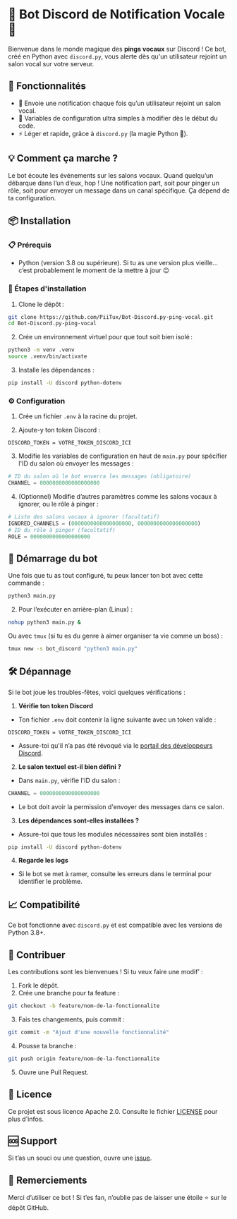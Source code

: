 # 🎤 Bot Discord de Notification Vocale 🚨

Bienvenue dans le monde magique des **pings vocaux** sur Discord ! Ce bot, créé en Python avec `discord.py`, vous alerte dès qu'un utilisateur rejoint un salon vocal sur votre serveur.

## 🎯 Fonctionnalités

- 🚪 Envoie une notification chaque fois qu’un utilisateur rejoint un salon vocal.
- 🔧 Variables de configuration ultra simples à modifier dès le début du code.
- ⚡ Léger et rapide, grâce à `discord.py` (la magie Python 🐍).

## 💡 Comment ça marche ?

Le bot écoute les événements sur les salons vocaux. Quand quelqu’un débarque dans l’un d’eux, hop ! Une notification part, soit pour pinger un rôle, soit pour envoyer un message dans un canal spécifique. Ça dépend de ta configuration.

## 📦 Installation

### 📋 Prérequis
- Python (version 3.8 ou supérieure). Si tu as une version plus vieille… c’est probablement le moment de la mettre à jour 😉

### 🚀 Étapes d'installation

1. Clone le dépôt :
```bash
git clone https://github.com/PiiTux/Bot-Discord.py-ping-vocal.git
cd Bot-Discord.py-ping-vocal
```

2. Crée un environnement virtuel pour que tout soit bien isolé :
```bash
python3 -m venv .venv
source .venv/bin/activate
```

3. Installe les dépendances :
```bash
pip install -U discord python-dotenv
```

### ⚙️ Configuration

1. Crée un fichier `.env` à la racine du projet.

2. Ajoute-y ton token Discord :
```
DISCORD_TOKEN = VOTRE_TOKEN_DISCORD_ICI
```

3. Modifie les variables de configuration en haut de `main.py` pour spécifier l'ID du salon où envoyer les messages :
```python
# ID du salon où le bot enverra les messages (obligatoire)
CHANNEL = 0000000000000000000
```

4. (Optionnel) Modifie d’autres paramètres comme les salons vocaux à ignorer, ou le rôle à pinger :
```python
# Liste des salons vocaux à ignorer (facultatif)
IGNORED_CHANNELS = (0000000000000000000, 0000000000000000000)
# ID du rôle à pinger (facultatif)
ROLE = 0000000000000000000
```

## 🚀 Démarrage du bot

Une fois que tu as tout configuré, tu peux lancer ton bot avec cette commande :
```bash
python3 main.py
```

2. Pour l’exécuter en arrière-plan (Linux) :
```bash
nohup python3 main.py &
```
Ou avec `tmux` (si tu es du genre à aimer organiser ta vie comme un boss) :
```bash
tmux new -s bot_discord "python3 main.py"
```

## 🛠️ Dépannage

Si le bot joue les troubles-fêtes, voici quelques vérifications :

1. **Vérifie ton token Discord**
- Ton fichier `.env` doit contenir la ligne suivante avec un token valide :
```
DISCORD_TOKEN = VOTRE_TOKEN_DISCORD_ICI
```
- Assure-toi qu'il n’a pas été révoqué via le [portail des développeurs Discord](https://discord.com/developers/applications).

2. **Le salon textuel est-il bien défini ?**
- Dans `main.py`, vérifie l'ID du salon :
```python
CHANNEL = 0000000000000000000
```
- Le bot doit avoir la permission d'envoyer des messages dans ce salon.

3. **Les dépendances sont-elles installées ?**
- Assure-toi que tous les modules nécessaires sont bien installés :
```bash
pip install -U discord python-dotenv
```

4. **Regarde les logs**
- Si le bot se met à ramer, consulte les erreurs dans le terminal pour identifier le problème.

## 📈 Compatibilité

Ce bot fonctionne avec `discord.py` et est compatible avec les versions de Python 3.8+.

## 🌟 Contribuer

Les contributions sont les bienvenues ! Si tu veux faire une modif’ :
1. Fork le dépôt.
2. Crée une branche pour ta feature :
```bash
git checkout -b feature/nom-de-la-fonctionnalite
```
3. Fais tes changements, puis commit :
```bash
git commit -m "Ajout d'une nouvelle fonctionnalité"
```
4. Pousse ta branche :
```bash
git push origin feature/nom-de-la-fonctionnalite
```
5. Ouvre une Pull Request.

## 📜 Licence

Ce projet est sous licence Apache 2.0. Consulte le fichier [LICENSE](LICENSE) pour plus d'infos.

## 🆘 Support

Si t’as un souci ou une question, ouvre une [issue](https://github.com/PiiTux/Bot_Discord.py_ping_vocal/issues).

## 🙏 Remerciements

Merci d’utiliser ce bot ! Si t’es fan, n’oublie pas de laisser une étoile ⭐ sur le dépôt GitHub.
